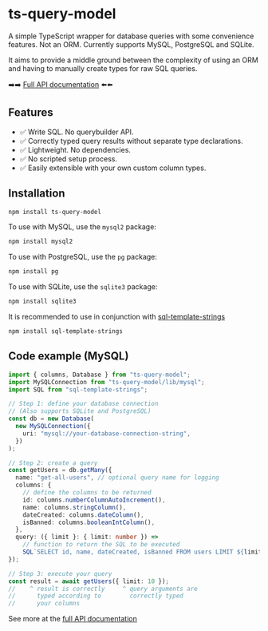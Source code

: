 # ts-query-model

A simple TypeScript wrapper for database queries with some convenience features.
Not an ORM. Currently supports MySQL, PostgreSQL and SQLite.

It aims to provide a middle ground between the complexity of using an ORM
and having to manually create types for raw SQL queries.

➡️➡️ [Full API documentation](https://ts-query-model.forys.uk/) ⬅️⬅️

## Features

- ✅ Write SQL. No querybuilder API.
- ✅ Correctly typed query results without separate type declarations.
- ✅ Lightweight. No dependencies.
- ✅ No scripted setup process.
- ✅ Easily extensible with your own custom column types.

## Installation

```bash
npm install ts-query-model
```

To use with MySQL, use the `mysql2` package:

```bash
npm install mysql2
```

To use with PostgreSQL, use the `pg` package:

```bash
npm install pg
```

To use with SQLite, use the `sqlite3` package:

```bash
npm install sqlite3
```

It is recommended to use in conjunction with
[sql-template-strings](https://www.npmjs.com/package/sql-template-strings)

```bash
npm install sql-template-strings
```

## Code example (MySQL)

```typescript
import { columns, Database } from "ts-query-model";
import MySQLConnection from "ts-query-model/lib/mysql";
import SQL from "sql-template-strings";

// Step 1: define your database connection
// (Also supports SQLite and PostgreSQL)
const db = new Database(
  new MySQLConnection({
    uri: "mysql://your-database-connection-string",
  })
);

// Step 2: create a query
const getUsers = db.getMany({
  name: "get-all-users", // optional query name for logging
  columns: {
    // define the columns to be returned
    id: columns.numberColumnAutoIncrement(),
    name: columns.stringColumn(),
    dateCreated: columns.dateColumn(),
    isBanned: columns.booleanIntColumn(),
  },
  query: ({ limit }: { limit: number }) =>
    // function to return the SQL to be executed
    SQL`SELECT id, name, dateCreated, isBanned FROM users LIMIT ${limit}`,
});

// Step 3: execute your query
const result = await getUsers({ limit: 10 });
//    ^ result is correctly     ^ query arguments are
//      typed according to        correctly typed
//      your columns
```

See more at the [full API documentation](https://ts-query-model.forys.uk/)
